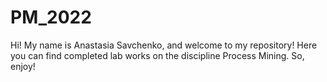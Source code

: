 # PM_2022
Hi! My name is Anastasia Savchenko, and welcome to my repository! Here you can find completed lab works on the discipline Process Mining. So, enjoy!
